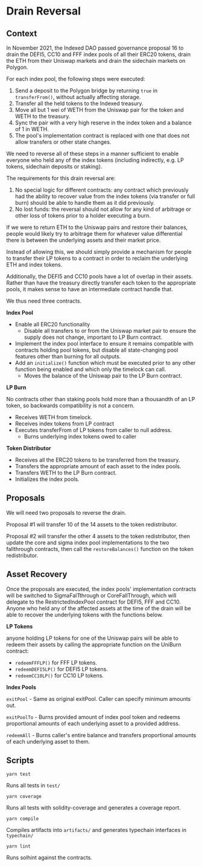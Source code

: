 # Drain Reversal

## Context

In November 2021, the Indexed DAO passed governance proposal 16 to drain the DEFI5, CC10 and FFF index pools of all their ERC20 tokens, drain the ETH from their Uniswap markets and drain the sidechain markets on Polygon.

For each index pool, the following steps were executed:
1. Send a deposit to the Polygon bridge by returning `true` in `transferFrom()`, without actually affecting storage.
2. Transfer all the held tokens to the Indexed treasury.
3. Move all but 1 wei of WETH from the Uniswap pair for the token and WETH to the treasury.
4. Sync the pair with a very high reserve in the index token and a balance of 1 in WETH.
5. The pool's implementation contract is replaced with one that does not allow transfers or other state changes.

We need to reverse all of these steps in a manner sufficient to enable everyone who held any of the index tokens (including indirectly, e.g. LP tokens, sidechain deposits or staking).

The requirements for this drain reversal are:
1. No special logic for different contracts: any contract which previously had the ability to recover value from the index tokens (via transfer or full burn) should be able to handle them as it did previously.
2. No lost funds: the reversal should not allow for any kind of arbitrage or other loss of tokens prior to a holder executing a burn.

If we were to return ETH to the Uniswap pairs and restore their balances, people would likely try to arbitrage them for whatever value differential there is between the underlying assets and their market price.

Instead of allowing this, we should simply provide a mechanism for people to transfer their LP tokens to a contract in order to reclaim the underlying ETH and index tokens.

Additionally, the DEFI5 and CC10 pools have a lot of overlap in their assets. Rather than have the treasury directly transfer each token to the appropriate pools, it makes sense to have an intermediate contract handle that.

We thus need three contracts.

**Index Pool**

- Enable all ERC20 functionality
  - Disable all transfers to or from the Uniswap market pair to ensure the supply does not change, important to LP Burn contract.
- Implement the index pool interface to ensure it remains compatible with contracts holding pool tokens, but disable all state-changing pool features other than burning for all outputs.
- Add an `initialize()` function which must be executed prior to any other function being enabled and which only the timelock can call.
  - Moves the balance of the Uniswap pair to the LP Burn contract.

**LP Burn**

No contracts other than staking pools hold more than a thousandth of an LP token, so backwards compatibility is not a concern.

- Receives WETH from timelock.
- Receives index tokens from LP contract
- Executes transferFrom of LP tokens from caller to null address.
  - Burns underlying index tokens owed to caller

**Token Distributor**

- Receives all the ERC20 tokens to be transferred from the treasury.
- Transfers the appropriate amount of each asset to the index pools.
- Transfers WETH to the LP Burn contract.
- Initializes the index pools.

## Proposals

We will need two proposals to reverse the drain.

Proposal #1 will transfer 10 of the 14 assets to the token redistributor.

Proposal #2 will transfer the other 4 assets to the token redistributor, then update the core and sigma index pool implementations to the two fallthrough contracts, then call the `restoreBalances()` function on the token redistributor. 

## Asset Recovery

Once the proposals are executed, the index pools' implementation contracts will be switched to SigmaFalTthrough or CoreFallThrough, which will delegate to the RestrictedIndexPool contract for DEFI5, FFF and CC10. Anyone who held any of the affected assets at the time of the drain will be able to recover the underlying tokens with the functions below.

**LP Tokens**

anyone holding LP tokens for one of the Uniswap pairs will be able to redeem their assets by calling the appropriate function on the UniBurn contract:
- `redeemFFFLP()` for FFF LP tokens.
- `redeemDEFI5LP()` for DEFI5 LP tokens.
- `redeemCC10LP()` for CC10 LP tokens.

**Index Pools**

`exitPool` - Same as original exitPool. Caller can specify minimum amounts out.

`exitPoolTo` - Burns provided amount of index pool token and redeems proportional amounts of each underlying asset to a provided address.

`redeemAll` - Burns caller's entire balance and transfers proportional amounts of each underlying asset to them.

## Scripts

`yarn test`

Runs all tests in `test/`

`yarn coverage`

Runs all tests with solidity-coverage and generates a coverage report.

`yarn compile`

Compiles artifacts into `artifacts/` and generates typechain interfaces in `typechain/`

`yarn lint`

Runs solhint against the contracts.
